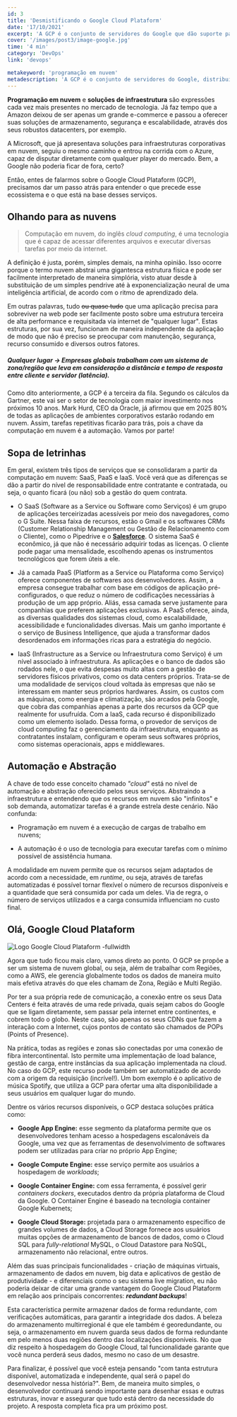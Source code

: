 ```yaml
---
id: 3
title: 'Desmistificando o Google Cloud Plataform'
date: '17/10/2021'
excerpt: 'A GCP é o conjunto de servidores do Google que dão suporte para desenvolvedores nos seus projetos.'
cover: '/images/post3/image-google.jpg'
time: '4 min'
category: 'DevOps'
link: 'devops'

metakeyword: 'programação em nuvem'
metadescription: 'A GCP é o conjunto de servidores do Google, distribuídos no mundo todo e que dão suporte para desenvolvedores nos seus projetos em nuvem.'
---
```


**Programação em nuvem** e **soluções de infraestrutura** são expressões cada vez mais presentes no mercado de tecnologia. Já faz tempo que a Amazon deixou de ser apenas um grande e-commerce e passou a oferecer suas soluções de armazenamento, segurança e escalabilidade, através dos seus robustos datacenters, por exemplo.

A Microsoft, que já apresentava soluções para infraestruturas corporativas em nuvem, seguiu o mesmo caminho e entrou na corrida com o Azure, capaz de disputar diretamente com qualquer player do mercado. Bem, a Google não poderia ficar de fora, certo?

Então, entes de falarmos sobre o Google Cloud Plataform (GCP), precisamos dar um passo atrás para entender o que precede esse ecossistema e o que está na base desses serviços.

## Olhando para as nuvens

> Computação em nuvem, do inglês _cloud computing_, é uma tecnologia que é capaz de acessar diferentes arquivos e executar diversas tarefas por meio da internet.

A definição é justa, porém, simples demais, na minha opinião. Isso ocorre porque o termo nuvem abstrai uma gigantesca estrutura física e pode ser facilmente interpretado de maneira simplória, visto atuar desde à substituição de um simples pendrive até à exponencialização neural de uma inteligência artificial, de acordo com o ritmo de aprendizado dela.

Em outras palavras, tudo <del>ou quase tudo</del> que uma aplicação precisa para sobreviver na web pode ser facilmente posto sobre uma estrutura terceira de alta performance e requisitada via internet de "qualquer lugar". Estas estruturas, por sua vez, funcionam de maneira independente da aplicação de modo que não é preciso se preocupar com manutenção, segurança, recurso consumido e diversos outros fatores.

##### _Qualquer lugar_ → Empresas globais trabalham com um sistema de zona/região que leva em consideração a distância e tempo de resposta entre cliente e servidor (latência).

Como dito anteriormente, a GCP é a terceira da fila. Segundo os cálculos da Gartner, este vai ser o setor de tecnologia com maior investimento nos próximos 10 anos. Mark Hurd, CEO da Oracle, já afirmou que em 2025 80% de todas as aplicações de ambientes corporativos estarão rodando em nuvem. Assim, tarefas repetitivas ficarão para trás, pois a chave da computação em nuvem é a automação. Vamos por parte!

## Sopa de letrinhas

Em geral, existem três tipos de serviços que se consolidaram a partir da computação em nuvem: SaaS, PaaS e IaaS. Você verá que as diferenças se dão a partir do nível de responsabilidade entre contratante e contratada, ou seja, o quanto ficará (ou não) sob a gestão do quem contrata.

- O SaaS (Software as a Service ou Software como Serviços) é um grupo de aplicações terceirizadas acessíveis por meio dos navegadores, como o G Suite. Nessa faixa de recursos, estão o Gmail e os softwares CRMs (Customer Relationship Management ou Gestão de Relacionamento com o Cliente), como o Pipedrive e o **[Salesforce](https://multiedro.com.br/salesCloud.html)**. O sistema SaaS é econômico, já que não é necessário adquirir todas as licenças. O cliente pode pagar uma mensalidade, escolhendo apenas os instrumentos tecnológicos que forem úteis a ele.

- Já a camada PaaS (Platform as a Service ou Plataforma como Serviço) oferece componentes de softwares aos desenvolvedores. Assim, a empresa consegue trabalhar com base em códigos de aplicação pré-configurados, o que reduz o número de codificações necessárias à produção de um app próprio. Aliás, essa camada serve justamente para companhias que preferem aplicações exclusivas. A PaaS oferece, ainda, as diversas qualidades dos sistemas cloud, como escalabilidade, acessibilidade e funcionalidades diversas. Mais um ganho importante é o serviço de Business Intelligence, que ajuda a transformar dados desordenados em informações ricas para a estratégia do negócio.

- IaaS (Infrastructure as a Service ou Infraestrutura como Serviço) é um nível associado à infraestrutura. As aplicações e o banco de dados são rodados nele, o que evita despesas muito altas com a gestão de servidores físicos privativos, como os data centers próprios. Trata-se de uma modalidade de serviços cloud voltada às empresas que não se interessam em manter seus próprios hardwares. Assim, os custos com as máquinas, como energia e climatização, são arcados pela Google, que cobra das companhias apenas a parte dos recursos da GCP que realmente for usufruída. Com a IaaS, cada recurso é disponibilizado como um elemento isolado. Dessa forma, o provedor de serviços de cloud computing faz o gerenciamento da infraestrutura, enquanto as contratantes instalam, configuram e operam seus softwares próprios, como sistemas operacionais, apps e middlewares.

## Automação e Abstração

A chave de todo esse conceito chamado _"cloud"_ está no nível de automação e abstração oferecido pelos seus serviços. Abstraindo a infraestrutura e entendendo que os recursos em nuvem são "infinitos" e sob demanda, automatizar tarefas é a grande estrela deste cenário. Não confunda:

- Programação em nuvem é a execução de cargas de trabalho em nuvens;

- A automação é o uso de tecnologia para executar tarefas com o mínimo possível de assistência humana.

A modalidade em nuvem permite que os recursos sejam adaptados de acordo com a necessidade, em _runtime_, ou seja, através de tarefas automatizadas é possível tornar flexível o número de recursos disponíveis e a quantidade que será consumida por cada um deles. Via de regra, o número de serviços utilizados e a carga consumida influenciam no custo final.

## Olá, Google Cloud Plataform

![Logo Google Cloud Plataform -fullwidth](images/post3/example-logo-gcp.jpg)

Agora que tudo ficou mais claro, vamos direto ao ponto. O GCP se propõe a ser um sistema de nuvem global, ou seja, além de trabalhar com Regiões, como a AWS, ele gerencia globalmente todos os dados de maneira muito mais efetiva através do que eles chamam de Zona, Região e Multi Região.

Por ter a sua própria rede de comunicação, a conexão entre os seus Data Centers é feita através de uma rede privada, quais sejam cabos do Google que se ligam diretamente, sem passar pela internet entre continentes, e cobrem todo o globo. Neste caso, são apenas os seus CDNs que fazem a interação com a Internet, cujos pontos de contato são chamados de POPs (Points of Presence).

Na prática, todas as regiões e zonas são conectadas por uma conexão de fibra intercontinental. Isto permite uma implementação de load balance, gestão de carga, entre instâncias da sua aplicação implementada na cloud. No caso do GCP, este recurso pode também ser automatizado de acordo com a origem da requisição (incrível!). Um bom exemplo é o aplicativo de música Spotify, que utiliza a GCP para ofertar uma alta disponibilidade a seus usuários em qualquer lugar do mundo.

Dentre os vários recursos disponíveis, o GCP destaca soluções prática como:

- **Google App Engine:** esse segmento da plataforma permite que os desenvolvedores tenham acesso a hospedagens escalonáveis da Google, uma vez que as ferramentas de desenvolvimento de softwares podem ser utilizadas para criar no próprio App Engine;

- **Google Compute Engine:** esse serviço permite aos usuários a hospedagem de _workloads_;

- **Google Container Engine:** com essa ferramenta, é possível gerir _containers dockers_, executados dentro da própria plataforma de Cloud da Google. O Container Engine é baseado na tecnologia container Google Kubernets;

- **Google Cloud Storage:** projetada para o armazenamento específico de grandes volumes de dados, a Cloud Storage fornece aos usuários muitas opções de armazenamento de bancos de dados, como o Cloud SQL para _fully-relational_ MySQL, o Cloud Datastore para NoSQL, armazenamento não relacional, entre outros.

Além das suas principais funcionalidades - criação de máquinas virtuais, armazenamento de dados em nuvem, big data e aplicativos de gestão de produtividade - e diferenciais como o seu sistema live migration, eu não poderia deixar de citar uma grande vantagem do Google Cloud Plataform em relação aos principais concorrentes: _**redundant backups**_!

Esta característica permite armazenar dados de forma redundante, com verificações automáticas, para garantir a integridade dos dados. A beleza do armazenamento multirregional é que ele também é georedundante, ou seja, o armazenamento em nuvem guarda seus dados de forma redundante em pelo menos duas regiões dentro das localizações disponíveis. No que diz respeito à hospedagem do Google Cloud, tal funcionalidade garante que você nunca perderá seus dados, mesmo no caso de um desastre.

Para finalizar, é possível que você esteja pensando "com tanta estrutura disponível, automatizada e independente, qual será o papel do desenvolvedor nessa história?". Bem, de maneira muito simples, o desenvolvedor continuará sendo importante para desenhar essas e outras estruturas, inovar e assegurar que tudo está dentro da necessidade do projeto. A resposta completa fica pra um próximo post.
